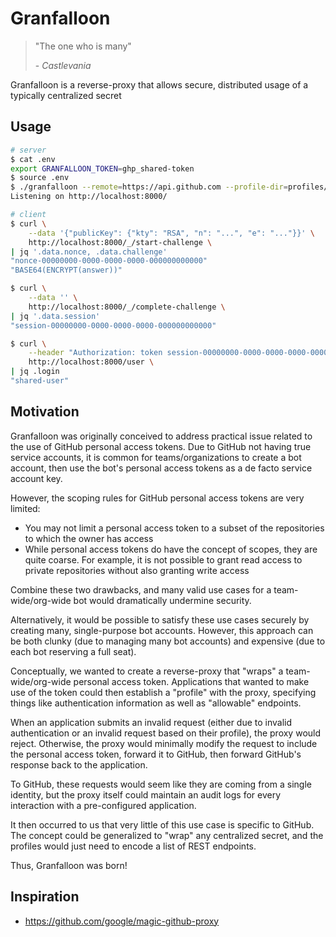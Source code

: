 # Granfalloon

> "The one who is many"
>
> \- _Castlevania_

Granfalloon is a reverse-proxy that allows secure, distributed usage of a
typically centralized secret

## Usage

```sh
# server
$ cat .env
export GRANFALLOON_TOKEN=ghp_shared-token
$ source .env
$ ./granfalloon --remote=https://api.github.com --profile-dir=profiles/
Listening on http://localhost:8000/
```

```sh
# client
$ curl \
    --data '{"publicKey": {"kty": "RSA", "n": "...", "e": "..."}}' \
    http://localhost:8000/_/start-challenge \
| jq '.data.nonce, .data.challenge'
"nonce-00000000-0000-0000-0000-000000000000"
"BASE64(ENCRYPT(answer))"

$ curl \
    --data '' \
    http://localhost:8000/_/complete-challenge \
| jq '.data.session'
"session-00000000-0000-0000-0000-000000000000"

$ curl \
    --header "Authorization: token session-00000000-0000-0000-0000-000000000000" \
    http://localhost:8000/user \
| jq .login
"shared-user"
```

## Motivation

Granfalloon was originally conceived to address practical issue related to the
use of GitHub personal access tokens. Due to GitHub not having true service
accounts, it is common for teams/organizations to create a bot account, then
use the bot's personal access tokens as a de facto service account key.

However, the scoping rules for GitHub personal access tokens are very limited:

- You may not limit a personal access token to a subset of the repositories to
  which the owner has access
- While personal access tokens do have the concept of scopes, they are quite
  coarse. For example, it is not possible to grant read access to private
  repositories without also granting write access

Combine these two drawbacks, and many valid use cases for a team-wide/org-wide
bot would dramatically undermine security.

Alternatively, it would be possible to satisfy these use cases securely by
creating many, single-purpose bot accounts. However, this approach can be both
clunky (due to managing many bot accounts) and expensive (due to each bot
reserving a full seat).

Conceptually, we wanted to create a reverse-proxy that "wraps" a
team-wide/org-wide personal access token. Applications that wanted to make use
of the token could then establish a "profile" with the proxy, specifying things
like authentication information as well as "allowable" endpoints.

When an application submits an invalid request (either due to invalid
authentication or an invalid request based on their profile), the proxy would
reject. Otherwise, the proxy would minimally modify the request to include the
personal access token, forward it to GitHub, then forward GitHub's response
back to the application.

To GitHub, these requests would seem like they are coming from a single
identity, but the proxy itself could maintain an audit logs for every
interaction with a pre-configured application.

It then occurred to us that very little of this use case is specific to GitHub.
The concept could be generalized to "wrap" any centralized secret, and the
profiles would just need to encode a list of REST endpoints.

Thus, Granfalloon was born!

## Inspiration

- https://github.com/google/magic-github-proxy
